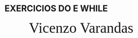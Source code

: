 # EXERCICIOS DO E WHILE
<div align = "center">
<font size =12 face = "Cooper Black">Vicenzo Varandas</font>
<div align = "center">
